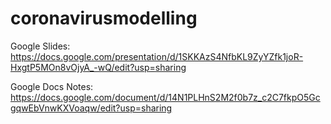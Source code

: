 # coronavirusmodelling
Google Slides: https://docs.google.com/presentation/d/1SKKAzS4NfbKL9ZyYZfk1joR-HxgtP5MOn8vOjyA_-wQ/edit?usp=sharing


Google Docs Notes: https://docs.google.com/document/d/14N1PLHnS2M2f0b7z_c2C7fkpO5GcgqwEbVnwKXVoaqw/edit?usp=sharing
